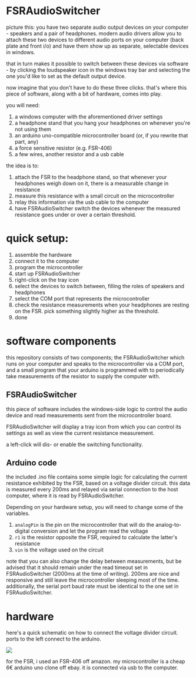 # FSRAudioSwitcher

picture this: you have two separate audio output devices on your computer - speakers and a pair of headphones. modern audio drivers allow you to attach these two devices to different audio ports on your computer (back plate and front i/o) and have them show up as separate, selectable devices in windows.

that in turn makes it possible to switch between these devices via software - by clicking the loudspeaker icon in the windows tray bar and selecting the one you'd like to set as the default output device.

now imagine that you don't have to do these three clicks. that's where this piece of software, along with a bit of hardware, comes into play.

you will need:

1. a windows computer with the aforementioned driver settings
2. a headphone stand that you hang your headphones on whenever you're not using them
3. an arduino uno-compatible microcontroller board (or, if you rewrite that part, any)
4. a force sensitive resistor (e.g. FSR-406)
5. a few wires, another resistor and a usb cable

the idea is to:

1. attach the FSR to the headphone stand, so that whenever your headphones weigh down on it, there is a measurable change in resistance
2. measure this resistance with a small circuit on the microcontroller
3. relay this information via the usb cable to the computer
4. have FSRAudioSwitcher switch the devices whenever the measured resistance goes under or over a certain threshold.

# quick setup:

1. assemble the hardware
2. connect it to the computer
3. program the microcontroller
4. start up FSRAudioSwitcher
5. right-click on the tray icon
6. select the devices to switch between, filling the roles of speakers and headphones
7. select the COM port that represents the microcontroller
8. check the resistance measurements when your headphones are resting on the FSR. pick something slightly higher as the threshold.
9. done

# software components

this repository consists of two components; the FSRAudioSwitcher which runs on your computer and speaks to the microcontroller via a COM port, and a small program that your arduino is programmed with to periodically take measurements of the resistor to supply the computer with.

## FSRAudioSwitcher

this piece of software includes the windows-side logic to control the audio device and read measurements sent from the microcontroller board.

FSRAudioSwitcher will display a tray icon from which you can control its settings as well as view the current resistance measurement.

a left-click will dis- or enable the switching functionality.

## Arduino code

the included .ino file contains some simple logic for calculating the current resistance exhibited by the FSR, based on a voltage divider circuit. this data is measured every 200ms and relayed via serial connection to the host computer, where it is read by FSRAudioSwitcher.

Depending on your hardware setup, you will need to change some of the variables.

1. `analogPin` is the pin on the microcontroller that will do the analog-to-digital conversion and let the program read the voltage
2. `r1` is the resistor opposite the FSR, required to calculate the latter's resistance
3. `vin` is the voltage used on the circuit

note that you can also change the delay between measurements, but be advised that it should remain under the read timeout set in FSRAudioSwitcher (2000ms at the time of writing). 200ms are nice and responsive and still leave the microcontroller sleeping most of the time. additionally, the serial port baud rate must be identical to the one set in FSRAudioSwitcher.

# hardware

here's a quick schematic on how to connect the voltage divider circuit. ports to the left connect to the arduino.

![](https://i.imgur.com/YPe399J.png)

for the FSR, i used an FSR-406 off amazon. my microcontroller is a cheap 6€ arduino uno clone off ebay. it is connected via usb to the computer.
